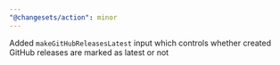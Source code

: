```yaml
---
"@changesets/action": minor
---
```


Added `makeGitHubReleasesLatest` input which controls whether created GitHub releases are marked as latest or not
